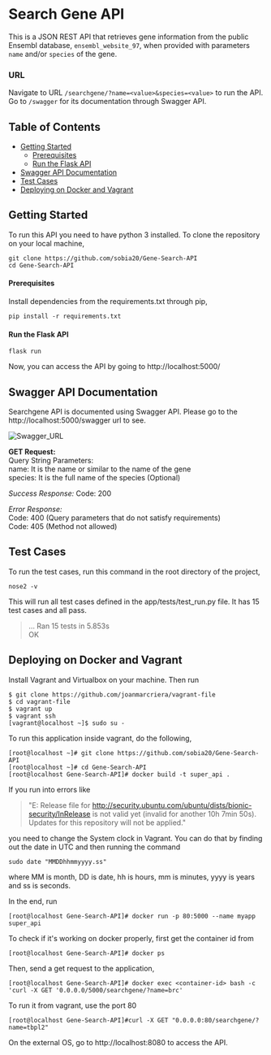# Search Gene API

This is a JSON REST API that retrieves gene information from the public Ensembl database, `ensembl_website_97`, when provided with parameters `name` and/or `species` of the gene.

### URL
Navigate to URL `/searchgene/?name=<value>&species=<value>` to run the API. Go to `/swagger` for its documentation through Swagger API.

## Table of Contents
* [Getting Started](#getting-started)
   * [Prerequisites](#prerequisites)
   * [Run the Flask API](#run-the-flask-api)
* [Swagger API Documentation](#swagger-api-documentation)
* [Test Cases](#test-cases)
* [Deploying on Docker and Vagrant](#deploying-on-docker-and-vagrant)

## Getting Started
To run this API you need to have python 3 installed.
To clone the repository on your local machine,
```
git clone https://github.com/sobia20/Gene-Search-API
cd Gene-Search-API
```

#### Prerequisites

Install dependencies from the requirements.txt through pip,
```
pip install -r requirements.txt
```

#### Run the Flask API
```
flask run
```
Now, you can access the API by going to http://localhost:5000/

## Swagger API Documentation
Searchgene API is documented using Swagger API. Please go to the http://localhost:5000/swagger url to see.

![Swagger_URL](https://i.imgur.com/zpydFm9.png)

**GET Request:**<br>
 Query String Parameters: <br>
 name: It is the name or similar to the name of the gene <br>
 species: It is the full name of the species (Optional)

*Success Response:*
Code: 200 <br>

*Error Response:*<br>
Code: 400 (Query parameters that do not satisfy requirements) <br>
Code: 405 (Method not allowed)

## Test Cases

To run the test cases, run this command in the root directory of the project,
```
nose2 -v
```
This will run all test cases defined in the app/tests/test_run.py file. It has 15 test cases and all pass. 
>...
>Ran 15 tests in 5.853s    <br>
>OK 

## Deploying on Docker and Vagrant

Install Vagrant and Virtualbox on your machine.
Then run
```
$ git clone https://github.com/joanmarcriera/vagrant-file 
$ cd vagrant-file
$ vagrant up
$ vagrant ssh
[vagrant@localhost ~]$ sudo su -
```
To run this application inside vagrant, do the following,
```
[root@localhost ~]# git clone https://github.com/sobia20/Gene-Search-API
[root@localhost ~]# cd Gene-Search-API
[root@localhost Gene-Search-API]# docker build -t super_api .
```
If you run into errors like
 >"E: Release file for http://security.ubuntu.com/ubuntu/dists/bionic-security/InRelease is not valid yet (invalid for another 10h 7min 50s). Updates for this repository will not be applied."
 
you need to change the System clock in Vagrant. You can do that by finding out the date in UTC and then running the command
```
sudo date "MMDDhhmmyyyy.ss"
```
where MM is month, DD is date, hh is hours, mm is minutes, yyyy is years and ss is seconds.

In the end, run
```
[root@localhost Gene-Search-API]# docker run -p 80:5000 --name myapp super_api
```
 To check if it's working on docker properly, first get the container id from 
```
[root@localhost Gene-Search-API]# docker ps
```
Then, send a get request to the application,
```
[root@localhost Gene-Search-API]# docker exec <container-id> bash -c 'curl -X GET '0.0.0.0/5000/searchgene/?name=brc'
```
To run it from vagrant, use the port 80
```
[root@localhost Gene-Search-API]#curl -X GET "0.0.0.0:80/searchgene/?name=tbpl2"
```
On the external OS, go to http://localhost:8080 to access the API. 


 
